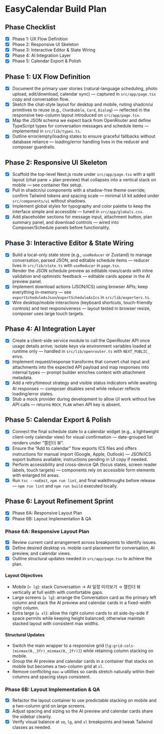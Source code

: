 # EasyCalendar Build Plan

## Phase Checklist
- [x] Phase 1: UX Flow Definition
- [x] Phase 2: Responsive UI Skeleton
- [x] Phase 3: Interactive Editor & State Wiring
- [x] Phase 4: AI Integration Layer
- [x] Phase 5: Calendar Export & Polish

## Phase 1: UX Flow Definition
- [x] Document the primary user stories (natural-language scheduling, photo upload, edit/download, calendar sync) — captured in `src/app/page.tsx` copy and conversation flow.
- [x] Sketch the chat-style layout for desktop and mobile, noting shadcn/ui primitives to reuse (e.g., `ChatBubble`, `Card`, `Dialog`) — reflected in the responsive two-column layout introduced on `src/app/page.tsx`.
- [x] Map the JSON schema we expect back from OpenRouter and define TypeScript types for conversation messages and schedule items — implemented in `src/lib/types.ts`.
- [x] Outline error/empty/loading states to ensure graceful fallbacks without database reliance — loading/error handling lives in the reducer and composer guardrails.

## Phase 2: Responsive UI Skeleton
- [x] Scaffold the top-level Next.js route under `src/app/page.tsx` with a split layout (chat pane + plan preview) that collapses into a vertical stack on mobile — see container flex setup.
- [x] Pull in shadcn/ui components with a shadow-free theme override; confirm Tailwind tokens and spacing scale — minimal UI kit added under `src/components/ui` without shadows.
- [x] Implement global styles for typography and color palette to keep the interface simple and accessible — tuned in `src/app/globals.css`.
- [x] Add placeholder sections for message input, attachment button, plan summary panel, and download controls — wired into Composer/Schedule panels before functionality.

## Phase 3: Interactive Editor & State Wiring
- [x] Build a local-only state store (e.g., `useReducer` or Zustand) to manage conversation, parsed JSON, and editable schedule items — reducer lives in `src/lib/state.ts` with `useReducer` in `page.tsx`.
- [x] Render the JSON schedule preview as editable rows/cards with inline validation and optimistic feedback — editable cards appear in the AI preview panel.
- [x] Implement download actions (JSON/ICS) using browser APIs; keep everything in-memory — see `exportScheduleAsJson`/`exportScheduleAsIcs` in `src/lib/exporters.ts`.
- [x] Wire desktop/mobile interactions (keyboard shortcuts, touch-friendly controls) and test responsiveness — layout tested in browser resize, composer uses large touch targets.

## Phase 4: AI Integration Layer
- [x] Create a client-side service module to call the OpenRouter API once usage details arrive; isolate keys via environment variables loaded at runtime only — handled in `src/lib/openrouter.ts` with `NEXT_PUBLIC_` envs.
- [x] Implement request/response transforms that convert chat input and attachments into the expected API payload and map responses into internal types — prompt builder enriches content with attachment metadata.
- [x] Add a retry/timeout strategy and visible status indicators while awaiting AI responses — composer disables send while reducer reflects loading/error states.
- [x] Stub a mock provider during development to allow UI work without live API calls — returns `MOCK_PLAN` when API key is absent.

## Phase 5: Calendar Export & Polish
- [x] Connect the final schedule state to a calendar widget (e.g., a lightweight client-only calendar view) for visual confirmation — date-grouped list renders under “캘린더 뷰”.
- [x] Ensure the “Add to calendar” flow exports ICS files and offers instructions for manual import (Google, Apple, Outlook) — JSON/ICS export buttons available; instructions pending in UI copy if needed.
- [x] Perform accessibility and cross-device QA (focus states, screen reader labels, touch targets) — components rely on accessible form elements with enlarged hit areas.
- [x] Run `tsc --noEmit`, `npm run lint`, and final walkthroughs before release — `npm run lint` and `npm run build` executed locally.

## Phase 6: Layout Refinement Sprint
- [x] Phase 6A: Responsive Layout Plan
- [x] Phase 6B: Layout Implementation & QA

### Phase 6A: Responsive Layout Plan
- [x] Review current card arrangement across breakpoints to identify issues.
- [x] Define desired desktop vs. mobile card placement for conversation, AI preview, and calendar views.
- [x] Outline structural updates needed in `src/app/page.tsx` to achieve the plan.

#### Layout Objectives
- Mobile (`< lg`): stack Conversation → AI 일정 미리보기 → 캘린더 뷰 vertically at full width with comfortable gaps.
- Large screens (`≥ lg`): arrange the Conversation card as the primary left column and stack the AI preview and calendar cards in a fixed-width right column.
- Extra large (`≥ xl`): allow the right column cards to sit side-by-side if space permits while keeping height balanced; otherwise maintain stacked layout with consistent max widths.

#### Structural Updates
- Switch the main wrapper to a responsive grid (`lg:grid-cols-[minmax(0,_3fr)_minmax(0,_2fr)]`) while retaining column stacking on mobile.
- Group the AI preview and calendar cards in a container that stacks on mobile but becomes a two-column grid at `xl`.
- Remove conflicting `max-w` utilities so cards stretch naturally within their columns and spacing stays consistent.

### Phase 6B: Layout Implementation & QA
- [x] Refactor the layout container to use predictable stacking on mobile and a two-column grid on large screens.
- [x] Adjust spacing and sizing so the AI preview and calendar cards share the sidebar cleanly.
- [x] Verify visual balance at `sm`, `lg`, and `xl` breakpoints and tweak Tailwind classes as needed.
